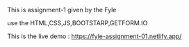 This is assignment-1 given by the Fyle 

use the HTML,CSS,JS,BOOTSTARP,GETFORM.IO

This is the live demo : https://fyle-assignment-01.netlify.app/
